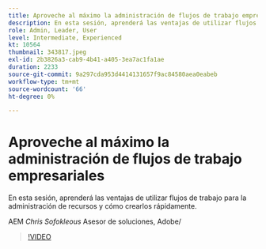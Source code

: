 ```yaml
---
title: Aproveche al máximo la administración de flujos de trabajo empresariales
description: En esta sesión, aprenderá las ventajas de utilizar flujos de trabajo para la administración de recursos y cómo crearlos rápidamente.
role: Admin, Leader, User
level: Intermediate, Experienced
kt: 10564
thumbnail: 343817.jpeg
exl-id: 2b3826a3-cab9-4b41-a405-3ea7ac1fa1ae
duration: 2233
source-git-commit: 9a297cda953d4414131657f9ac84580aea0eabeb
workflow-type: tm+mt
source-wordcount: '66'
ht-degree: 0%

---
```


# Aproveche al máximo la administración de flujos de trabajo empresariales

En esta sesión, aprenderá las ventajas de utilizar flujos de trabajo para la administración de recursos y cómo crearlos rápidamente.

AEM *Chris Sofokleous* Asesor de soluciones, Adobe/

>[!VIDEO](https://video.tv.adobe.com/v/343817/?quality=12&learn=on)

